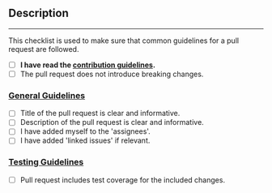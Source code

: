 <!-- DO NOT DELETE THIS TEMPLATE -->

## Description
<!-- Please add an informative description that covers the changes made by the pull request. -->

---

This checklist is used to make sure that common guidelines for a pull request are followed.
- [ ] **I have read the [contribution guidelines](../CONTRIBUTING.md).**
- [ ] The pull request does not introduce breaking changes.

### [General Guidelines](../CONTRIBUTING.md)
- [ ] Title of the pull request is clear and informative.
- [ ] Description of the pull request is clear and informative.
- [ ] I have added myself to the 'assignees'.
- [ ] I have added 'linked issues' if relevant.

### [Testing Guidelines](../CONTRIBUTING.md#tests)
- [ ] Pull request includes test coverage for the included changes.
